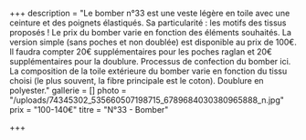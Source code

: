 +++
description = "Le bomber n°33 est une veste légère en toile avec une ceinture et des poignets élastiqués. Sa particularité : les motifs des tissus proposés !  Le prix du bomber varie en fonction des éléments souhaités. La version simple (sans poches et non doublée) est disponible au prix de 100€. Il faudra compter 20€ supplémentaires pour les poches raglan et 20€ supplémentaires pour la doublure. Processus de confection du bomber ici.  La composition de la toile extérieure du bomber varie en fonction du tissu choisi (le plus souvent, la fibre principale est le coton). Doublure en polyester."
gallerie = []
photo = "/uploads/74345302_535660507198715_6789684030380965888_n.jpg"
prix = "100-140€"
titre = "N°33 - Bomber"

+++
